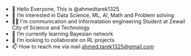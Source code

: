 - 👋 Hello Everyone, This is @ahmedtarek1325
- 👀 I’m interested in Data Science, ML, AI, Math and Problem solving
- 👨‍🎓 I'm communication and Informatation engineering Student at Zewail City of Science and Technology
- 🌱 I’m currently learning Bayesian network
- 💞️ I’m looking to collaborate on RL projects
- 📫 How to reach me via mail ahmed.tarek1325@gmail.com

<!---
ahmedtarek1325/ahmedtarek1325 is a ✨ special ✨ repository because its `README.md` (this file) appears on your GitHub profile.
You can click the Preview link to take a look at your changes.
--->
